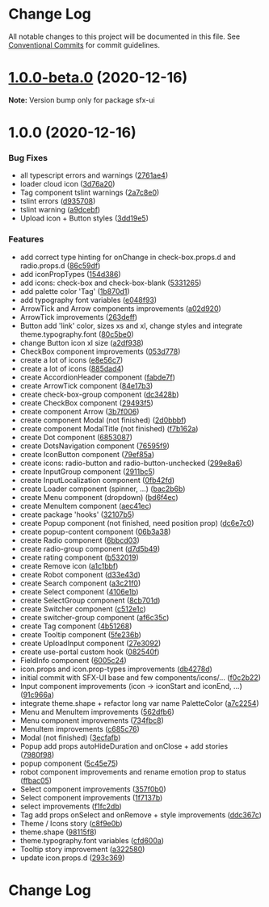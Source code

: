 # Change Log

All notable changes to this project will be documented in this file.
See [Conventional Commits](https://conventionalcommits.org) for commit guidelines.

# [1.0.0-beta.0](https://github.com/scaleflex/sfx-ui/compare/v1.0.0...v1.0.0-beta.0) (2020-12-16)

**Note:** Version bump only for package sfx-ui





# 1.0.0 (2020-12-16)


### Bug Fixes

* all typescript errors and warnings ([2761ae4](https://code.scaleflex.cloud/scaleflex/sfx-ui/commits/2761ae43eeb7b9c175b1a37f57150d635b9d0df0))
* loader cloud icon ([3d76a20](https://code.scaleflex.cloud/scaleflex/sfx-ui/commits/3d76a201f6ec01c6b0c802f0cd3ff380d2d4d377))
* Tag component tslint warnings ([2a7c8e0](https://code.scaleflex.cloud/scaleflex/sfx-ui/commits/2a7c8e094ab680db5b95277f72b32b168ffdf0c7))
* tslint errors ([d935708](https://code.scaleflex.cloud/scaleflex/sfx-ui/commits/d93570868d1b72806c78f047e0862d3c6a6c51c0))
* tslint warning ([a9dcebf](https://code.scaleflex.cloud/scaleflex/sfx-ui/commits/a9dcebf73463c0de38f21a83ce8d0d8a31625c49))
* Upload icon + Button styles ([3dd19e5](https://code.scaleflex.cloud/scaleflex/sfx-ui/commits/3dd19e56d8aef0fb04d56522c28b9cb95864ca7a))


### Features

* add correct type hinting for onChange in check-box.props.d and radio.props.d ([86c59df](https://code.scaleflex.cloud/scaleflex/sfx-ui/commits/86c59dfa75c0a6a8b9b63dab92c650bd5515e4ab))
* add iconPropTypes ([154d386](https://code.scaleflex.cloud/scaleflex/sfx-ui/commits/154d3864f015855c357b71c04603148182f02a0f))
* add icons: check-box and check-box-blank ([5331265](https://code.scaleflex.cloud/scaleflex/sfx-ui/commits/5331265a6de999ab6e5da2c4fc0589b87e80ffda))
* add palette color 'Tag' ([1b870d1](https://code.scaleflex.cloud/scaleflex/sfx-ui/commits/1b870d1cd4e45ed113ec34652fc9de3ab228f985))
* add typography font variables ([e048f93](https://code.scaleflex.cloud/scaleflex/sfx-ui/commits/e048f935dbb54ce1e9477e715da57968a0cbecb5))
* ArrowTick and Arrow components improvements ([a02d920](https://code.scaleflex.cloud/scaleflex/sfx-ui/commits/a02d92053ea24669b08211329750a7aa161774a7))
* ArrowTick improvements ([263deff](https://code.scaleflex.cloud/scaleflex/sfx-ui/commits/263defff9a0626e7a067f7d4d68d712590229fa3))
* Button add 'link' color, sizes xs and xl, change styles and integrate theme.typography.font ([80c5be0](https://code.scaleflex.cloud/scaleflex/sfx-ui/commits/80c5be08fb6c07bc5001e32f612c3a3d515ffc3d))
* change Button icon xl size ([a2df938](https://code.scaleflex.cloud/scaleflex/sfx-ui/commits/a2df938cbde26cfd518d50a38f307a56ba918b66))
* CheckBox component improvements ([053d778](https://code.scaleflex.cloud/scaleflex/sfx-ui/commits/053d7782741d46def85b8797b5326d9dedc06f1d))
* create a lot of icons ([e8e56c7](https://code.scaleflex.cloud/scaleflex/sfx-ui/commits/e8e56c7c573817bbed0c89b8168533b207ae9bfa))
* create a lot of icons ([885dad4](https://code.scaleflex.cloud/scaleflex/sfx-ui/commits/885dad4eda0bd6698c26c8a62f3b59d75e52bb91))
* create AccordionHeader component ([fabde7f](https://code.scaleflex.cloud/scaleflex/sfx-ui/commits/fabde7fb07e0cdb20ca0b314946a7c3f46fa192b))
* create ArrowTick component ([84e17b3](https://code.scaleflex.cloud/scaleflex/sfx-ui/commits/84e17b365a5eff146034585c6bfbd7f733c96353))
* create check-box-group component ([dc3428b](https://code.scaleflex.cloud/scaleflex/sfx-ui/commits/dc3428be31e0f82635ba770b6d5c6fcadbb4fc1c))
* create CheckBox component ([29493f5](https://code.scaleflex.cloud/scaleflex/sfx-ui/commits/29493f5a4e695485da47cf297bf269d18466a981))
* create component Arrow ([3b7f006](https://code.scaleflex.cloud/scaleflex/sfx-ui/commits/3b7f00682122403ac4ba8ea13842ff4bd9ee0e1f))
* create component Modal (not finished) ([2d0bbbf](https://code.scaleflex.cloud/scaleflex/sfx-ui/commits/2d0bbbff0c3e0fe494c4bdb4f164508d3d335f97))
* create component ModalTitle (not finished) ([f7b162a](https://code.scaleflex.cloud/scaleflex/sfx-ui/commits/f7b162a6574f6ef9e1a42b2b66136cf9e1fa1a52))
* create Dot component ([6853087](https://code.scaleflex.cloud/scaleflex/sfx-ui/commits/68530877a66ac2900da95a3c4793c81322d0a3ed))
* create DotsNavigation component ([76595f9](https://code.scaleflex.cloud/scaleflex/sfx-ui/commits/76595f9841d4c47dd4a84ee0dddb466b2764c431))
* create IconButton component ([79ef85a](https://code.scaleflex.cloud/scaleflex/sfx-ui/commits/79ef85aa5b500bd02084120cc5d4f6c625723def))
* create icons: radio-button and radio-button-unchecked ([299e8a6](https://code.scaleflex.cloud/scaleflex/sfx-ui/commits/299e8a6fb53c1e0db7b375b6f88ba90cd9dd7308))
* create InputGroup component ([2911bc5](https://code.scaleflex.cloud/scaleflex/sfx-ui/commits/2911bc5794c4aaffca9041ddd0d40c53ae01b45e))
* create InputLocalization component ([0fb42fd](https://code.scaleflex.cloud/scaleflex/sfx-ui/commits/0fb42fd67e37e91624cdc102e429f49d53d6eac2))
* create Loader component (spinner, ...) ([bac2b6b](https://code.scaleflex.cloud/scaleflex/sfx-ui/commits/bac2b6b0f52ad8c201755d31d006ae9943599198))
* create Menu component (dropdown) ([bd6f4ec](https://code.scaleflex.cloud/scaleflex/sfx-ui/commits/bd6f4ec8f5bea4d822a24661cc8c365c2b0a48ab))
* create MenuItem component ([aec41ec](https://code.scaleflex.cloud/scaleflex/sfx-ui/commits/aec41ec7bca67aa8c7175f327baa60c250357e9b))
* create package 'hooks' ([32107b5](https://code.scaleflex.cloud/scaleflex/sfx-ui/commits/32107b5ce639c5fced9bde86058684cb56c6feb5))
* create Popup component (not finished, need position prop) ([dc6e7c0](https://code.scaleflex.cloud/scaleflex/sfx-ui/commits/dc6e7c04ba2db11d868c6db1143ba91a992151ee))
* create popup-content component ([06b3a38](https://code.scaleflex.cloud/scaleflex/sfx-ui/commits/06b3a38431f2f98f503f0d9ab7821042eb65fa21))
* create Radio component ([6bbcd03](https://code.scaleflex.cloud/scaleflex/sfx-ui/commits/6bbcd03af3d7cb5fb0a7c9af63fd2f6135bdeebf))
* create radio-group component ([d7d5b49](https://code.scaleflex.cloud/scaleflex/sfx-ui/commits/d7d5b49b60242d7000feb8e693cecae56d231abe))
* create rating component ([b532019](https://code.scaleflex.cloud/scaleflex/sfx-ui/commits/b53201977f25cc9fec63591145279bd6d2c943d9))
* create Remove icon ([a1c1bbf](https://code.scaleflex.cloud/scaleflex/sfx-ui/commits/a1c1bbf78b52db57148cb027cb67e80698280d02))
* create Robot component ([d33e43d](https://code.scaleflex.cloud/scaleflex/sfx-ui/commits/d33e43d994cb0e420937b2b04d87911e21a9561a))
* create Search component ([a3c21f0](https://code.scaleflex.cloud/scaleflex/sfx-ui/commits/a3c21f05dc40311edc16c7af2a89bbe6d3e4dbf8))
* create Select component ([4106e1b](https://code.scaleflex.cloud/scaleflex/sfx-ui/commits/4106e1b5a89f485074cc8319c3defb4b0baafe24))
* create SelectGroup component ([8cb701d](https://code.scaleflex.cloud/scaleflex/sfx-ui/commits/8cb701d6b012bc6b48f0609d1e352d16b07e3084))
* create Switcher component ([c512e1c](https://code.scaleflex.cloud/scaleflex/sfx-ui/commits/c512e1c80fa6f24ec7847963b1bb585282e6a395))
* create switcher-group component ([af6c35c](https://code.scaleflex.cloud/scaleflex/sfx-ui/commits/af6c35c1c209c4fb14c7809d742f045c2afcd34e))
* create Tag component ([4b51268](https://code.scaleflex.cloud/scaleflex/sfx-ui/commits/4b512681ad1990816ef5683a0cd1a3473b01f64e))
* create Tooltip component ([5fe236b](https://code.scaleflex.cloud/scaleflex/sfx-ui/commits/5fe236b583246967620edc7af96d12318d66adb3))
* create UploadInput component ([27e3092](https://code.scaleflex.cloud/scaleflex/sfx-ui/commits/27e30921fd4ede6af7dc2838c2fd757f69f2dad2))
* create use-portal custom hook ([082540f](https://code.scaleflex.cloud/scaleflex/sfx-ui/commits/082540f9b5720dfb1cfd98b6c73229cfc1659c3b))
* FieldInfo component ([6005c24](https://code.scaleflex.cloud/scaleflex/sfx-ui/commits/6005c245ac3645908ae7b0966b299b08acbe8629))
* icon.props and icon.prop-types improvements ([db4278d](https://code.scaleflex.cloud/scaleflex/sfx-ui/commits/db4278d72b4f85a4f3bd0b015f98c085714eda3c))
* initial commit with SFX-UI base and few components/icons/... ([f0c2b22](https://code.scaleflex.cloud/scaleflex/sfx-ui/commits/f0c2b224e9a90a86ac6d03c81a30edc4e446f390))
* Input component improvements (icon -> iconStart and iconEnd, ...) ([91c966a](https://code.scaleflex.cloud/scaleflex/sfx-ui/commits/91c966a75119920e87729aa43c636934c315b025))
* integrate theme.shape + refactor long var name PaletteColor ([a7c2254](https://code.scaleflex.cloud/scaleflex/sfx-ui/commits/a7c2254aaa6cfa8357a4066bb1cd9c032591c29c))
* Menu and MenuItem improvements ([562dfb6](https://code.scaleflex.cloud/scaleflex/sfx-ui/commits/562dfb65fb3fbc40150789f0b319680941f86173))
* Menu component improvements ([734fbc8](https://code.scaleflex.cloud/scaleflex/sfx-ui/commits/734fbc84b2bd0494703087fe85010d1db0405049))
* MenuItem improvements ([c685c76](https://code.scaleflex.cloud/scaleflex/sfx-ui/commits/c685c766d3cb34a453e53e59efc3219f1c324a1b))
* Modal (not finished) ([3ecfafb](https://code.scaleflex.cloud/scaleflex/sfx-ui/commits/3ecfafb465f942ddedddb91615ee281bc8e87a06))
* Popup add props autoHideDuration and onClose + add stories ([7980f98](https://code.scaleflex.cloud/scaleflex/sfx-ui/commits/7980f985def363ebb3900b9d65d502f14991cf3b))
* popup component ([5c45e75](https://code.scaleflex.cloud/scaleflex/sfx-ui/commits/5c45e752dd6b5393585b28eb2af272170d018764))
* robot component improvements and rename emotion prop to status ([ffbac05](https://code.scaleflex.cloud/scaleflex/sfx-ui/commits/ffbac05bca3da3ac275c6b95cdbdacdae01a351c))
* Select component improvements ([357f0b0](https://code.scaleflex.cloud/scaleflex/sfx-ui/commits/357f0b01a604e0d7c0398739f9560cff2d98e0ed))
* Select component improvements ([1f7137b](https://code.scaleflex.cloud/scaleflex/sfx-ui/commits/1f7137b8f37bc3933e9f916a03909f474dbad949))
* select improvements ([f1fc2db](https://code.scaleflex.cloud/scaleflex/sfx-ui/commits/f1fc2db865cc5bcba6b78aef029acfdcd81d889e))
* Tag add props onSelect and onRemove + style improvements ([ddc367c](https://code.scaleflex.cloud/scaleflex/sfx-ui/commits/ddc367c6343314b1f2156ddb7cdeb74e261e29de))
* Theme / Icons story ([c8f9e0b](https://code.scaleflex.cloud/scaleflex/sfx-ui/commits/c8f9e0b6501e019fc7cbec845848b362853c4d3d))
* theme.shape ([98115f8](https://code.scaleflex.cloud/scaleflex/sfx-ui/commits/98115f8cf39ed28f88e9c3b7e776c377891a1aa7))
* theme.typography.font variables ([cfd600a](https://code.scaleflex.cloud/scaleflex/sfx-ui/commits/cfd600a86a1d4a9708e1cc62497de0381bdbc2ec))
* Tooltip story improvement ([a322580](https://code.scaleflex.cloud/scaleflex/sfx-ui/commits/a322580619ab645c37df532d958967210d38c0cc))
* update icon.props.d ([293c369](https://code.scaleflex.cloud/scaleflex/sfx-ui/commits/293c3695b722e38202d4617fd1966a1312842731))





# Change Log
